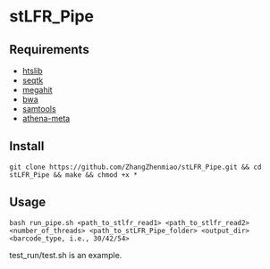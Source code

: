 # stLFR_Pipe

## Requirements
* [htslib](https://github.com/samtools/htslib)
* [seqtk](https://github.com/lh3/seqtk)
* [megahit](https://github.com/voutcn/megahit)
* [bwa](https://github.com/lh3/bwa)
* [samtools](https://github.com/samtools/samtools)
* [athena-meta](https://github.com/abishara/athena_meta)

## Install
`git clone https://github.com/ZhangZhenmiao/stLFR_Pipe.git && cd stLFR_Pipe && make && chmod +x *`

## Usage
`bash run_pipe.sh <path_to_stlfr_read1> <path_to_stlfr_read2> <number_of_threads> <path_to_stLFR_Pipe_folder> <output_dir> <barcode_type, i.e., 30/42/54>`

test_run/test.sh is an example.
